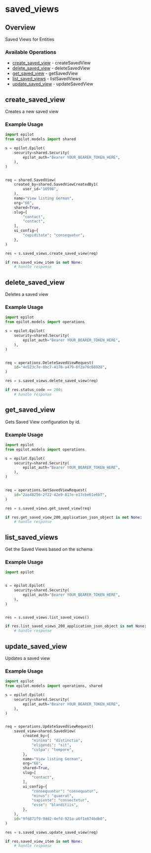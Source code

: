 # saved_views

## Overview

Saved Views for Entities

### Available Operations

* [create_saved_view](#create_saved_view) - createSavedView
* [delete_saved_view](#delete_saved_view) - deleteSavedView
* [get_saved_view](#get_saved_view) - getSavedView
* [list_saved_views](#list_saved_views) - listSavedViews
* [update_saved_view](#update_saved_view) - updateSavedView

## create_saved_view

Creates a new saved view

### Example Usage

```python
import epilot
from epilot.models import shared

s = epilot.Epilot(
    security=shared.Security(
        epilot_auth="Bearer YOUR_BEARER_TOKEN_HERE",
    ),
)


req = shared.SavedView(
    created_by=shared.SavedViewCreatedBy1(
        user_id="10598",
    ),
    name="View listing German",
    org="66",
    shared=True,
    slug=[
        "contact",
        "contact",
    ],
    ui_config={
        "cupiditate": "consequatur",
    },
)

res = s.saved_views.create_saved_view(req)

if res.saved_view_item is not None:
    # handle response
```

## delete_saved_view

Deletes a saved view

### Example Usage

```python
import epilot
from epilot.models import operations

s = epilot.Epilot(
    security=shared.Security(
        epilot_auth="Bearer YOUR_BEARER_TOKEN_HERE",
    ),
)


req = operations.DeleteSavedViewRequest(
    id="4e523c7e-0bc7-4178-a479-6f2a70c68828",
)

res = s.saved_views.delete_saved_view(req)

if res.status_code == 200:
    # handle response
```

## get_saved_view

Gets Saved View configuration by id.

### Example Usage

```python
import epilot
from epilot.models import operations

s = epilot.Epilot(
    security=shared.Security(
        epilot_auth="Bearer YOUR_BEARER_TOKEN_HERE",
    ),
)


req = operations.GetSavedViewRequest(
    id="2aa48256-2f22-42e9-817e-e17cbe61e6b7",
)

res = s.saved_views.get_saved_view(req)

if res.get_saved_view_200_application_json_object is not None:
    # handle response
```

## list_saved_views

Get the Saved Views based on the schema

### Example Usage

```python
import epilot


s = epilot.Epilot(
    security=shared.Security(
        epilot_auth="Bearer YOUR_BEARER_TOKEN_HERE",
    ),
)


res = s.saved_views.list_saved_views()

if res.list_saved_views_200_application_json_object is not None:
    # handle response
```

## update_saved_view

Updates a saved view

### Example Usage

```python
import epilot
from epilot.models import operations, shared

s = epilot.Epilot(
    security=shared.Security(
        epilot_auth="Bearer YOUR_BEARER_TOKEN_HERE",
    ),
)


req = operations.UpdateSavedViewRequest(
    saved_view=shared.SavedView(
        created_by={
            "minima": "distinctio",
            "eligendi": "sit",
            "culpa": "tempore",
        },
        name="View listing German",
        org="66",
        shared=True,
        slug=[
            "contact",
        ],
        ui_config={
            "consequuntur": "consequatur",
            "minus": "quaerat",
            "sapiente": "consectetur",
            "esse": "blanditiis",
        },
    ),
    id="9fd871f9-9dd2-4efd-921a-a6f1e674bdb0",
)

res = s.saved_views.update_saved_view(req)

if res.saved_view_item is not None:
    # handle response
```
